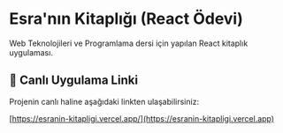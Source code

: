 # Esra'nın Kitaplığı (React Ödevi)

Web Teknolojileri ve Programlama dersi için yapılan React kitaplık uygulaması.

## 🚀 Canlı Uygulama Linki

Projenin canlı haline aşağıdaki linkten ulaşabilirsiniz:

[https://esranin-kitapligi.vercel.app/](https://esranin-kitapligi.vercel.app)